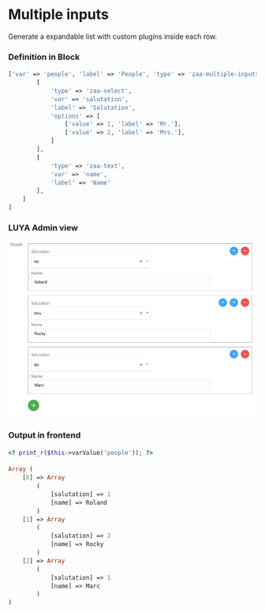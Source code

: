 # Multiple inputs

Generate a expandable list with custom plugins inside each row.

### Definition in Block

```php
['var' => 'people', 'label' => 'People', 'type' => 'zaa-multiple-inputs', 'options' => [
        [
            'type' => 'zaa-select',
            'var' => 'salutation',
            'label' => 'Salutation',
            'options' => [
                ['value' => 1, 'label' => 'Mr.'],
                ['value' => 2, 'label' => 'Mrs.'],
            ]
        ],
        [
            'type' => 'zaa-text',
            'var' => 'name',
            'label' => 'Name'
        ],
    ]
]
```

### LUYA Admin view

![Example of multiple inputs in action](https://raw.githubusercontent.com/luyadev/luya/master/docs/guide/img/app-block-type-multiple-inputs-example.png "Multiple inputs in action")

### Output in frontend

```php
<? print_r($this->varValue('people')); ?>

Array (
    [0] => Array
        (
            [salutation] => 1
            [name] => Roland
        )
    [1] => Array
        (
            [salutation] => 2
            [name] => Rocky
        )
    [2] => Array
        (
            [salutation] => 1
            [name] => Marc
        )
)
```